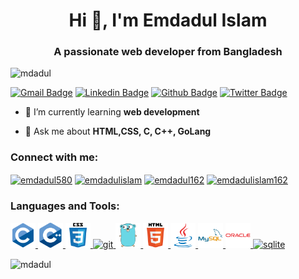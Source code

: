 <h1 align="center">Hi 👋, I'm Emdadul Islam</h1>
<h3 align="center">A passionate web developer from Bangladesh</h3>

<p align="left"> <img src="https://komarev.com/ghpvc/?username=mdadul&label=Profile%20views&color=0e75b6&style=flat" alt="mdadul" /> </p>


[![Gmail Badge](https://img.shields.io/badge/-emdadulislam162@gmail.com-c14438?style=flat&logo=Gmail&logoColor=white&link=mailto:emdadulislam162@gmail.com)](mailto:emdadulislam162@gmail.com) 
[![Linkedin Badge](https://img.shields.io/badge/-emdadulislam-0072b1?style=flat&logo=Linkedin&logoColor=white&link=https://www.linkedin.com/in/emdadulislam/)](https://www.linkedin.com/in/emdadulislam/) [![Github Badge](https://img.shields.io/badge/-mdadul-grey?style=flat&logo=github&logoColor=white&link=https://github.com/mdadul/)](https://www.github.com/mdadul/) [![Twitter Badge](https://img.shields.io/badge/-emdadulislam580-00acee?style=flat&logo=twitter&logoColor=white&link=https://twitter.com/emdadulislam580/)](https://www.twitter.com/emdadulislam580/)

- 🌱 I’m currently learning **web development**

- 💬 Ask me about **HTML,CSS, C, C++, GoLang**



<h3 align="left">Connect with me:</h3>
<p align="left">
<a href="https://twitter.com/emdadul580" target="blank"><img align="center" src="https://raw.githubusercontent.com/rahuldkjain/github-profile-readme-generator/master/src/images/icons/Social/twitter.svg" alt="emdadul580" height="30" width="40" /></a>
<a href="https://linkedin.com/in/emdadulislam" target="blank"><img align="center" src="https://raw.githubusercontent.com/rahuldkjain/github-profile-readme-generator/master/src/images/icons/Social/linked-in-alt.svg" alt="emdadulislam" height="30" width="40" /></a>
<a href="https://www.codechef.com/users/emdadul162" target="blank"><img align="center" src="https://cdn.jsdelivr.net/npm/simple-icons@3.1.0/icons/codechef.svg" alt="emdadul162" height="30" width="40" /></a>
<a href="https://codeforces.com/profile/emdadulislam162" target="blank"><img align="center" src="https://raw.githubusercontent.com/rahuldkjain/github-profile-readme-generator/master/src/images/icons/Social/codeforces.svg" alt="emdadulislam162" height="30" width="40" /></a>
</p>

<h3 align="left">Languages and Tools:</h3>
<p align="left"> <a href="https://www.cprogramming.com/" target="_blank" rel="noreferrer"> <img src="https://raw.githubusercontent.com/devicons/devicon/master/icons/c/c-original.svg" alt="c" width="40" height="40"/> </a> <a href="https://www.w3schools.com/cpp/" target="_blank" rel="noreferrer"> <img src="https://raw.githubusercontent.com/devicons/devicon/master/icons/cplusplus/cplusplus-original.svg" alt="cplusplus" width="40" height="40"/> </a> <a href="https://www.w3schools.com/css/" target="_blank" rel="noreferrer"> <img src="https://raw.githubusercontent.com/devicons/devicon/master/icons/css3/css3-original-wordmark.svg" alt="css3" width="40" height="40"/> </a> <a href="https://git-scm.com/" target="_blank" rel="noreferrer"> <img src="https://www.vectorlogo.zone/logos/git-scm/git-scm-icon.svg" alt="git" width="40" height="40"/> </a> <a href="https://golang.org" target="_blank" rel="noreferrer"> <img src="https://raw.githubusercontent.com/devicons/devicon/master/icons/go/go-original.svg" alt="go" width="40" height="40"/> </a> <a href="https://www.w3.org/html/" target="_blank" rel="noreferrer"> <img src="https://raw.githubusercontent.com/devicons/devicon/master/icons/html5/html5-original-wordmark.svg" alt="html5" width="40" height="40"/> </a> <a href="https://www.java.com" target="_blank" rel="noreferrer"> <img src="https://raw.githubusercontent.com/devicons/devicon/master/icons/java/java-original.svg" alt="java" width="40" height="40"/> </a> <a href="https://www.mysql.com/" target="_blank" rel="noreferrer"> <img src="https://raw.githubusercontent.com/devicons/devicon/master/icons/mysql/mysql-original-wordmark.svg" alt="mysql" width="40" height="40"/> </a> <a href="https://www.oracle.com/" target="_blank" rel="noreferrer"> <img src="https://raw.githubusercontent.com/devicons/devicon/master/icons/oracle/oracle-original.svg" alt="oracle" width="40" height="40"/> </a> <a href="https://www.sqlite.org/" target="_blank" rel="noreferrer"> <img src="https://www.vectorlogo.zone/logos/sqlite/sqlite-icon.svg" alt="sqlite" width="40" height="40"/> </a> </p>

<p><img align="center" src="https://github-readme-stats.vercel.app/api/top-langs?username=mdadul&show_icons=true&locale=en&layout=compact" alt="mdadul" /></p>

